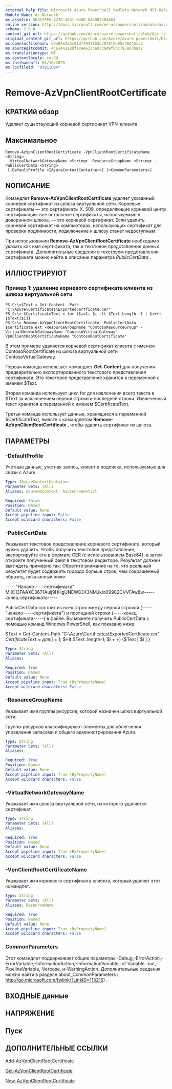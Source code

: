 ```yaml
---
external help file: Microsoft.Azure.PowerShell.Cmdlets.Network.dll-Help.xml
Module Name: Az.Network
ms.assetid: 5D857FF6-A27D-4031-948D-8A69D24B4AD4
online version: https://docs.microsoft.com/en-us/powershell/module/az.network/remove-azvpnclientrootcertificate
schema: 2.0.0
content_git_url: https://github.com/Azure/azure-powershell/blob/Azs-tzl/src/Network/Network/help/Remove-AzVpnClientRootCertificate.md
original_content_git_url: https://github.com/Azure/azure-powershell/blob/Azs-tzl/src/Network/Network/help/Remove-AzVpnClientRootCertificate.md
ms.openlocfilehash: e9a04e255c91df49471b5b7070f6b95c48d45ca2
ms.sourcegitcommit: 4c61442a2df1cee633ce93cad9f6bc793803baa2
ms.translationtype: MT
ms.contentlocale: ru-RU
ms.lasthandoff: 04/16/2020
ms.locfileid: "93911094"
---
```

# Remove-AzVpnClientRootCertificate

## КРАТКИй обзор
Удаляет существующий корневой сертификат VPN-клиента.

## Максимальное

```
Remove-AzVpnClientRootCertificate -VpnClientRootCertificateName <String>
 -VirtualNetworkGatewayName <String> -ResourceGroupName <String> -PublicCertData <String>
 [-DefaultProfile <IAzureContextContainer>] [<CommonParameters>]
```

## NОПИСАНИЕ
Командлет **Remove-AzVpnClientRootCertificate** удаляет указанный корневой сертификат из шлюза виртуальной сети.
Корневые сертификаты — это сертификаты X. 509, определяющие корневой центр сертификации: все остальные сертификаты, используемые в доверенном шлюзе, — это корневой сертификат.
Если удалить корневой сертификат на компьютерах, использующих сертификат для проверки подлинности, подключение к шлюзу станет недоступным.

При использовании **Remove-AzVpnClientRootCertificate** необходимо указать как имя сертификата, так и текстовое представление данных сертификата.
Дополнительные сведения о текстовом представлении сертификата можно найти в описании параметра *PublicCertData* .

## ИЛЛЮСТРИРУЮТ

### Пример 1: удаление корневого сертификата клиента из шлюза виртуальной сети
```
PS C:\>$Text = Get-Content -Path "C:\Azure\Certificates\ExportedCertficate.cer"
PS C:\> $CertificateText = for ($i=1; $i -lt $Text.Length -1 ; $i++){$Text[$i]}
PS C:\> Remove-AzVpnClientRootCertificate -PublicCertData $CertificateText -ResourceGroupName "ContosoResourceGroup" -VirtualNetworkGatewayName "ContosoVirtualGateway"-VpnClientRootCertificateName "ContosoRootCertificate"
```

В этом примере удаляется корневой сертификат клиента с именем ContosoRootCertificate из шлюза виртуальной сети ContosoVirtualGateway.

Первая команда использует командлет **Get-Content** для получения предварительно экспортированного текстового представления сертификата; Это текстовое представление хранится в переменной с именем $Text.

Вторая команда использует цикл for для извлечения всего текста в $Text за исключением первой строки и последней строки.
Извлеченный текст хранится в переменной с именем $CertificateText.

Третья команда использует данные, хранящиеся в переменной $CertificateText, вместе с командлетом **Remove-AzVpnClientRootCertificate** , чтобы удалить сертификат из шлюза.

## ПАРАМЕТРЫ

### -DefaultProfile
Учетные данные, учетная запись, клиент и подписка, используемые для связи с Azure.

```yaml
Type: IAzureContextContainer
Parameter Sets: (All)
Aliases: AzureRmContext, AzureCredential

Required: False
Position: Named
Default value: None
Accept pipeline input: False
Accept wildcard characters: False
```

### -PublicCertData
Указывает текстовое представление корневого сертификата, который нужно удалить.
Чтобы получить текстовое представление, экспортируйте его в формате CER (с использованием Base64), а затем откройте полученный файл в текстовом редакторе.
Результат должен выглядеть примерно так: Обратите внимание на то, что реальный результат будет содержать гораздо больше строк, чем сокращенный образец, показанный ниже.

-----"Начало-----сертификата" MIIC13FAAXC3671Auij9HHgUNEW8343NMJklo09982CVVFAw8w-----конец сертификата-----

PublicCertData состоит из всех строк между первой строкой (-----"начало-----сертификата") и последней строки (-----конец сертификата-----) в файле.
Вы можете получить PublicCertData с помощью команд Windows PowerShell, как показано ниже:

$Text = Get-Content-Path "C:\Azure\Certificates\ExportedCertficate.cer" $CertificateText = для ($i = 1; $i-lt $Text. length-1; $i + +) {$Text \[ $i \] }

```yaml
Type: String
Parameter Sets: (All)
Aliases: 

Required: True
Position: Named
Default value: None
Accept pipeline input: True (ByPropertyName)
Accept wildcard characters: False
```

### -ResourceGroupName
Указывает имя группы ресурсов, которой назначен шлюз виртуальной сети.

Группы ресурсов классифицируют элементы для облегчения управления запасами и общего администрирования Azure.

```yaml
Type: String
Parameter Sets: (All)
Aliases: 

Required: True
Position: Named
Default value: None
Accept pipeline input: True (ByPropertyName)
Accept wildcard characters: False
```

### -VirtualNetworkGatewayName
Указывает имя шлюза виртуальной сети, из которого удаляется сертификат.

```yaml
Type: String
Parameter Sets: (All)
Aliases: 

Required: True
Position: Named
Default value: None
Accept pipeline input: True (ByPropertyName)
Accept wildcard characters: False
```

### -VpnClientRootCertificateName
Указывает имя корневого сертификата клиента, который удаляет этот командлет.

```yaml
Type: String
Parameter Sets: (All)
Aliases: ResourceName

Required: True
Position: Named
Default value: None
Accept pipeline input: True (ByPropertyName)
Accept wildcard characters: False
```

### CommonParameters
Этот командлет поддерживает общие параметры:-Debug,-ErrorAction,-ErrorVariable,-InformationAction,-InformationVariable,-of Variable,-out,-PipelineVariable,-Verbose, и-WarningAction. Дополнительные сведения можно найти в разделе about_CommonParameters ( http://go.microsoft.com/fwlink/?LinkID=113216) .

## ВХОДНЫЕ данные

## НАПРЯЖЕНИЕ

## Пуск

## ДОПОЛНИТЕЛЬНЫЕ ССЫЛКИ

[Add-AzVpnClientRootCertificate](./Add-AzVpnClientRootCertificate.md)

[Get-AzVpnClientRootCertificate](./Get-AzVpnClientRootCertificate.md)

[New-AzVpnClientRootCertificate](./New-AzVpnClientRootCertificate.md)


